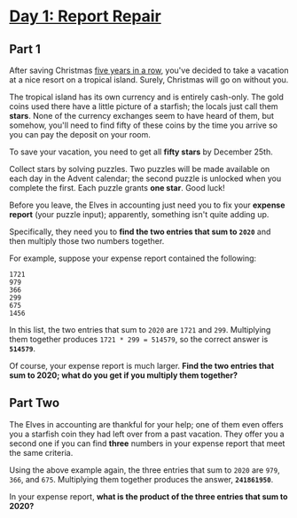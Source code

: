 # [Day 1: Report Repair](https://adventofcode.com/2020/day/1)

## Part 1

After saving Christmas [five years in a row](https://adventofcode.com/events), you've decided to take a vacation at a nice resort on a tropical island. Surely, Christmas will go on without you.

The tropical island has its own currency and is entirely cash-only. The gold coins used there have a little picture of a starfish; the locals just call them **stars**. None of the currency exchanges seem to have heard of them, but somehow, you'll need to find fifty of these coins by the time you arrive so you can pay the deposit on your room.

To save your vacation, you need to get all **fifty stars** by December 25th.

Collect stars by solving puzzles. Two puzzles will be made available on each day in the Advent calendar; the second puzzle is unlocked when you complete the first. Each puzzle grants **one star**. Good luck!

Before you leave, the Elves in accounting just need you to fix your **expense report** (your puzzle input); apparently, something isn't quite adding up.

Specifically, they need you to **find the two entries that sum to `2020`** and then multiply those two numbers together.

For example, suppose your expense report contained the following:

```
1721
979
366
299
675
1456
```

In this list, the two entries that sum to `2020` are `1721` and `299`. Multiplying them together produces `1721 * 299 = 514579`, so the correct answer is **`514579`**.

Of course, your expense report is much larger. **Find the two entries that sum to 2020; what do you get if you multiply them together?**

## Part Two

The Elves in accounting are thankful for your help; one of them even offers you a starfish coin they had left over from a past vacation. They offer you a second one if you can find **three** numbers in your expense report that meet the same criteria.

Using the above example again, the three entries that sum to `2020` are `979`, `366`, and `675`. Multiplying them together produces the answer, **`241861950`**.

In your expense report, **what is the product of the three entries that sum to 2020?**
